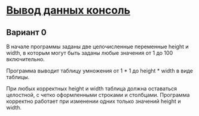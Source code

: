 # [Вывод данных консоль](tps://docs.google.com/document/d/1gHzh7d4nUPzcDFTUviu_FvX_9Sp9AzlI4X89pU7D5P0/edit?tab=t.0#heading=h.hvdz6ln2bwxi)

## Вариант 0

В начале программы заданы две целочисленные переменные height и width, в которым могут быть заданы любые значения от 1 до 100 включительно.

Программа выводит таблицу умножения от 1 \* 1 до height \* width в виде таблицы.

При любых корректных height и width таблица должна оставаться целостной, с четко оформленными строками и столбцами. Программа корректно работает при изменении одних только значений  height и width.
